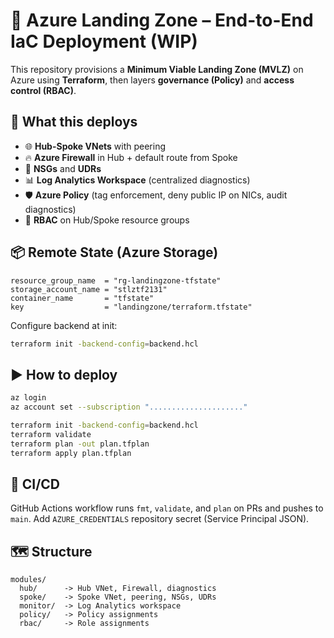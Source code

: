 
# 🚀 Azure Landing Zone – End-to-End IaC Deployment (WIP)

This repository provisions a **Minimum Viable Landing Zone (MVLZ)** on Azure using **Terraform**, then layers **governance (Policy)** and **access control (RBAC)**.

## 🧩 What this deploys
- 🌐 **Hub-Spoke VNets** with peering
- 🔥 **Azure Firewall** in Hub + default route from Spoke
- 🧱 **NSGs** and **UDRs**
- 📊 **Log Analytics Workspace** (centralized diagnostics)
- 🛡️ **Azure Policy** (tag enforcement, deny public IP on NICs, audit diagnostics)
- 👥 **RBAC** on Hub/Spoke resource groups

## 📦 Remote State (Azure Storage)
```
resource_group_name  = "rg-landingzone-tfstate"
storage_account_name = "stlztf2131"
container_name       = "tfstate"
key                  = "landingzone/terraform.tfstate"
```
Configure backend at init:
```bash
terraform init -backend-config=backend.hcl
```

## ▶️ How to deploy
```bash
az login
az account set --subscription "....................."

terraform init -backend-config=backend.hcl
terraform validate
terraform plan -out plan.tfplan
terraform apply plan.tfplan
```

## 🧰 CI/CD
GitHub Actions workflow runs `fmt`, `validate`, and `plan` on PRs and pushes to `main`. Add `AZURE_CREDENTIALS` repository secret (Service Principal JSON).

## 🗺️ Structure
```
modules/
  hub/      -> Hub VNet, Firewall, diagnostics
  spoke/    -> Spoke VNet, peering, NSGs, UDRs
  monitor/  -> Log Analytics workspace
  policy/   -> Policy assignments
  rbac/     -> Role assignments
```
